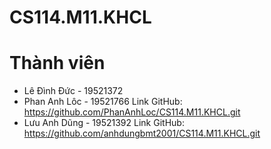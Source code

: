 # CS114.M11.KHCL
# Thành viên
-  Lê Đình Đức  - 19521372
-  Phan Anh Lôc - 19521766
    Link GitHub: https://github.com/PhanAnhLoc/CS114.M11.KHCL.git
-  Lưu Anh Dũng - 19521392
    Link GitHub: https://github.com/anhdungbmt2001/CS114.M11.KHCL.git
